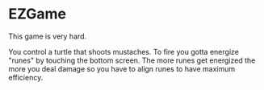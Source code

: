 # EZGame
This game is very hard.

You control a turtle that shoots mustaches.
To fire you gotta energize "runes" by touching the bottom screen.
The more runes get energized the more you deal damage so you have to align runes to have maximum efficiency.

